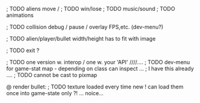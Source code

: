 
; TODO aliens move /
; TODO win/lose
; TODO music/sound
; TODO animations

; TODO collision debug / pause / overlay FPS,etc. (dev-menu?)

; TODO alien/player/bullet width/height has to fit with image

; TODO exit ?

; TODO one version w. interop / one w. your 'API' ////....
; TODO dev-menu for game-stat map - depending on class can inspect ...
; I have this already ....
; TODO cannot be cast to pixmap

@ render bullet:
; TODO texture loaded every time new ! can load them once into game-state only ?! ... noice...

